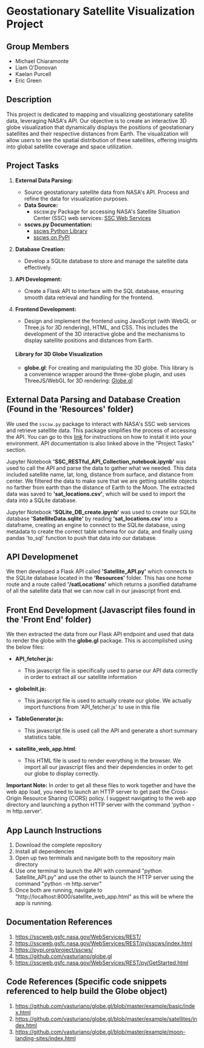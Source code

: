 # Geostationary Satellite Visualization Project

## Group Members
- Michael Chiaramonte
- Liam O'Donovan
- Kaelan Purcell
- Eric Green

## Description
This project is dedicated to mapping and visualizing geostationary satellite data, leveraging NASA's API. Our objective is to create an interactive 3D globe visualization that dynamically displays the positions of geostationary satellites and their respective distances from Earth. The visualization will allow users to see the spatial distribution of these satellites, offering insights into global satellite coverage and space utilization.

## Project Tasks
1. **External Data Parsing:**
   - Source geostationary satellite data from NASA's API. Process and refine the data for visualization purposes.
   - **Data Source:** 
     - sscsw.py Package for accessing NASA's Satellite Situation Center (SSC) web services: [SSC Web Services](https://sscweb.gsfc.nasa.gov/WebServices/REST/)
   - **sscws.py Documentation:** 
     - [sscws Python Library](https://sscweb.gsfc.nasa.gov/WebServices/REST/py/sscws/index.html)
     - [sscws on PyPI](https://pypi.org/project/sscws/)

2. **Database Creation:** 
   - Develop a SQLite database to store and manage the satellite data effectively.

3. **API Development:** 
   - Create a Flask API to interface with the SQL database, ensuring smooth data retrieval and handling for the frontend.

4. **Frontend Development:** 
   - Design and implement the frontend using JavaScript (with WebGL or Three.js for 3D rendering), HTML, and CSS. This includes the development of the 3D interactive globe and the mechanisms to display satellite positions and distances from Earth.

    #### Library for 3D Globe Visualization
    - **globe.gl**: For creating and manipulating the 3D globe. This library is a convenience wrapper around the three-globe plugin, and uses ThreeJS/WebGL for 3D rendering: [Globe.gl](https://github.com/vasturiano/globe.gl)
    
## External Data Parsing and Database Creation (Found in the 'Resources' folder)

We used the `sscsw.py` package to interact with NASA's SSC web services and retrieve satellite data. This package simplifies the process of accessing the API. You can go to this [link](https://sscweb.gsfc.nasa.gov/WebServices/REST/py/GetStarted.html) for instructions on how to install it into your environment. API documentation is also linked above in the "Project Tasks" section.

Jupyter Notebook **'SSC_RESTful_API_Collection_notebook.ipynb'** was used to call the API and parse the data to gather what we needed. This data included satellite name, lat, long, distance from surface, and distance from center. We filtered the data to make sure that we are getting satellite objects no farther from earth than the distance of Earth to the Moon. The extracted data was saved to **'sat_locations.csv'**, which will be used to import the data into a SQLite database.

Jupyter Notebook **'SQLite_DB_create.ipynb'** was used to create our SQLite database **'SatelliteData.sqlite'** by reading **'sat_locations.csv'** into a dataframe, creating an engine to connect to the SQLite database, using metadata to create the correct table schema for our data, and finally using pandas 'to_sql' function to push that data into our database.

## API Developmenet

We then developed a Flask API called **'Satellite_API.py'** which connects to the SQLite database located in the **'Resources'** folder. This has one home route and a route called **'/satLocations'** which returns a jsonified dataframe of all the satellite data that we can now call in our javascript front end. 

## Front End Development (Javascript files found in the 'Front End' folder)

We then extracted the data from our Flask API endpoint and used that data to render the globe with the **globe.gl** package. This is accomplished using the below files:

- **API_fetcher.js:**
  - This javascript file is specifically used to parse our API data correctly in order to extract all our satellite information

- **globeInit.js:**
  - This javascript file is used to actually create our globe. We actually import functions from 'API_fetcher.js' to use in this file

- **TableGenerator.js:**
  - This javascript file is used call the API and generate a short summary statistics table.
 
- **satellite_web_app.html**:
  - This HTML file is used to render everything in the browser. We import all our javascript files and their dependencies in order to get our globe to display correctly.

**Important Note:** In order to get all these files to work together and have the web app load, you need to launch an HTTP server to get past the Cross-Origin Resource Sharing (CORS) policy. I suggest navigating to the web app directory and launching a python HTTP server with the command 'python -m http.server'.

## App Launch Instructions

1. Download the complete repository
2. Install all dependencies
3. Open up two terminals and navigate both to the repository main directory
4. Use one terminal to launch the API with command "python Satellite_API.py" and use the other to launch the HTTP server using the command "python -m http.server"
5. Once both are running, navigate to "http://localhost:8000/satellite_web_app.html" as this will be where the app is running.

## Documentation References

1. https://sscweb.gsfc.nasa.gov/WebServices/REST/
2. https://sscweb.gsfc.nasa.gov/WebServices/REST/py/sscws/index.html
3. https://pypi.org/project/sscws/
4. https://github.com/vasturiano/globe.gl
5. https://sscweb.gsfc.nasa.gov/WebServices/REST/py/GetStarted.html

## Code References (Specific code snippets referenced to help build the Globe object)

1. https://github.com/vasturiano/globe.gl/blob/master/example/basic/index.html
2. https://github.com/vasturiano/globe.gl/blob/master/example/satellites/index.html
3. https://github.com/vasturiano/globe.gl/blob/master/example/moon-landing-sites/index.html
